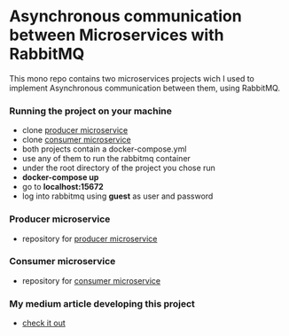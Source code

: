 # Asynchronous communication between Microservices with RabbitMQ
This mono repo contains two microservices projects wich I used to implement Asynchronous communication between them, using RabbitMQ.

### Running the project on your machine

- clone <a href="https://github.com/pedroluiznogueira/microservices-messaging-producer">producer microservice</a>
- clone <a href="https://github.com/pedroluiznogueira/microservices-messaging-consumer">consumer microservice</a>
- both projects contain a docker-compose.yml
- use any of them to run the rabbitmq container
- under the root directory of the project you chose run
- <b>docker-compose up</b>
- go to <b>localhost:15672</b>
- log into rabbitmq using <b>guest</b> as user and password

### Producer microservice

- repository for <a href="https://github.com/pedroluiznogueira/microservices-messaging-producer">producer microservice</a>

### Consumer microservice

- repository for <a href="https://github.com/pedroluiznogueira/microservices-messaging-consumer">consumer microservice</a>

### My medium article developing this project

- <a href="https://pedroluiznogueira.medium.com/rabbitmq-with-java-and-spring-asynchronous-communication-between-microservices-c087595c500b">check it out </a>


